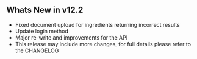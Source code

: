 Whats New in v12.2
--------------------------
- Fixed document upload for ingredients returning incorrect results
- Update login method
- Major re-write and improvements for the API
- This release may include more changes, for full details please refer to the CHANGELOG
